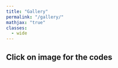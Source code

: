 ```yaml
---
title: "Gallery"
permalink: "/gallery/"
mathjax: "true"
classes:
  - wide
---
```

<h2>Click on image for the codes</h2>
